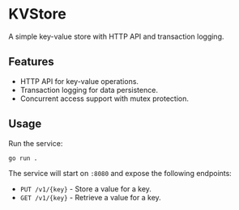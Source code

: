 # KVStore

A simple key-value store with HTTP API and transaction logging.

## Features

- HTTP API for key-value operations.
- Transaction logging for data persistence.
- Concurrent access support with mutex protection.

## Usage

Run the service:
```bash
go run .
```

The service will start on `:8080` and expose the following endpoints:
- `PUT /v1/{key}` - Store a value for a key.
- `GET /v1/{key}` - Retrieve a value for a key.
